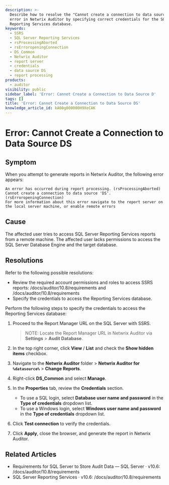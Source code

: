 ```yaml
---
description: >-
  Describe how to resolve the "Cannot create a connection to data source 'DS'"
  error in Netwrix Auditor by specifying correct credentials for the SQL Server
  Reporting Services database.
keywords:
  - SSRS
  - SQL Server Reporting Services
  - rsProcessingAborted
  - rsErroropeningConnection
  - DS_Common
  - Netwrix Auditor
  - report server
  - credentials
  - data source DS
  - report processing
products:
  - auditor
visibility: public
sidebar_label: 'Error: Cannot Create a Connection to Data Source D'
tags: []
title: 'Error: Cannot Create a Connection to Data Source DS'
knowledge_article_id: kA00g000000H9XeCAK
---
```


# Error: Cannot Create a Connection to Data Source DS

## Symptom

When you attempt to generate reports in Netwrix Auditor, the following error appears:

```text
An error has occurred during report processing. (rsProcessingAborted)
Cannot create a connection to data source 'DS'. (rsErroropeningConnection)
For more information about this error navigate to the report server on the local server machine, or enable remote errors
```

## Cause

The affected user tries to access SQL Server Reporting Services reports from a remote machine. The affected user lacks permissions to access the SQL Server Database Engine and the target database.

## Resolutions

Refer to the following possible resolutions:

- Review the required account permissions and roles to access SSRS reports: /docs/auditor/10.8/requirements and /docs/auditor/10.8/requirements
- Specify the credentials to access the Reporting Services database.

Perform the following steps to specify the credentials to access the Reporting Services database:

1. Proceed to the Report Manager URL on the SQL Server with SSRS.

   > NOTE: Locate the Report Manager URL in Netwrix Auditor via **Settings** > **Audit Database**.

2. In the top right corner, click **View** / **List** and check the **Show hidden items** checkbox.
3. Navigate to the **Netwrix Auditor** folder > **Netwrix Auditor for `%datasource%`** > **Change Reports**.
4. Right-click **DS_Common** and select **Manage**.
5. In the **Properties** tab, review the **Credentials** section.
   - To use a SQL login, select **Database user name and password** in the **Type of credentials** dropdown list.
   - To use a Windows login, select **Windows user name and password** in the **Type of credentials** dropdown list.
6. Click **Test connection** to verify the credentials.
7. Click **Apply**, close the browser, and generate the report in Netwrix Auditor.

## Related Articles

- Requirements for SQL Server to Store Audit Data — SQL Server · v10.6: /docs/auditor/10.8/requirements
- SQL Server Reporting Services · v10.6: /docs/auditor/10.8/requirements
